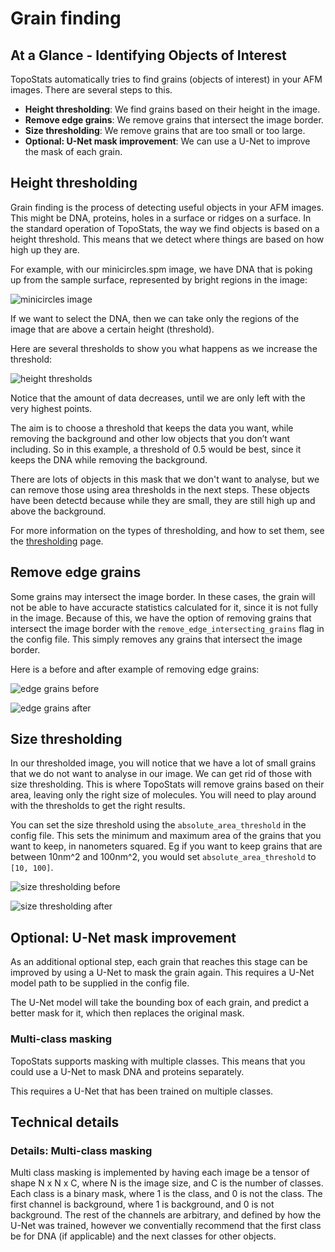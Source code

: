 # Grain finding

## At a Glance - Identifying Objects of Interest

TopoStats automatically tries to find grains (objects of interest) in your AFM images. There are several steps to this.

- **Height thresholding**: We find grains based on their height in the image.
- **Remove edge grains**: We remove grains that intersect the image border.
- **Size thresholding**: We remove grains that are too small or too large.
- **Optional: U-Net mask improvement**: We can use a U-Net to improve the mask of each grain.

## Height thresholding

Grain finding is the process of detecting useful objects in your AFM images. This might be DNA, proteins, holes in a
surface or ridges on a surface.
In the standard operation of TopoStats, the way we find objects is based on a height threshold. This means that we
detect where things are based on how high up they are.

For example, with our minicircles.spm image, we have DNA that is poking up from the sample surface, represented by
bright regions in the image:

![minicircles image](../_static/images/grain_finding/grain_finding_minicircles.png)

If we want to select the DNA, then we can take only the regions of the image that are above a certain height
(threshold).

Here are several thresholds to show you what happens as we increase the threshold:

![height thresholds](../_static/images/grain_finding/grain_finding_grain_thresholds.png)

Notice that the amount of data decreases, until we are only left with the very highest points.

The aim is to choose a threshold that keeps the data you want, while removing the background and other low objects
that you don’t want including.
So in this example, a threshold of 0.5 would be best, since it keeps the DNA while removing the background.

There are lots of objects in this mask that we don't want to analyse, but we can remove those using area thresholds in
the next steps. These objects have been detectd because while they are small, they are still high up and above the
background.

For more information on the types of thresholding, and how to set them, see the [thresholding](thresholding.md) page.

## Remove edge grains

Some grains may intersect the image border. In these cases, the grain will not be able to have accuracte statistics
calculated for it, since it is not fully in the image. Because of this, we have the option of removing grains that
intersect the image border with the `remove_edge_intersecting_grains` flag in the config file. This simply removes
any grains that intersect the image border.

Here is a before and after example of removing edge grains:

![edge grains before](../_static/images/grain_finding/grain_finding_remove_edge_grains_before.png)

![edge grains after](../_static/images/grain_finding/grain_finding_remove_edge_grains_after.png)

## Size thresholding

In our thresholded image, you will notice that we have a lot of small grains that we do not want to analyse in our
image. We can get rid of those with size thresholding. This is where TopoStats will remove grains based on their area,
leaving only the right size of molecules. You will need to play around with the thresholds to get the right results.

You can set the size threshold using the `absolute_area_threshold` in the config file. This sets the minimum and
maximum area of the grains that you want to keep, in nanometers squared. Eg if you want to keep grains that are between
10nm^2 and 100nm^2, you would set `absolute_area_threshold` to `[10, 100]`.

![size thresholding before](../_static/images/grain_finding/grain_finding_size_thresholding_before.png)

![size thresholding after](../_static/images/grain_finding/grain_finding_size_thresholding_after.png)

## Optional: U-Net mask improvement

As an additional optional step, each grain that reaches this stage can be improved by using a U-Net to mask the grain
again. This requires a U-Net model path to be supplied in the config file.

The U-Net model will take the bounding box of each grain, and predict a better mask for it, which then replaces
the original mask.

### Multi-class masking

TopoStats supports masking with multiple classes. This means that you could use a U-Net to mask DNA and proteins
separately.

This requires a U-Net that has been trained on multiple classes.

## Technical details

### Details: Multi-class masking

Multi class masking is implemented by having each image be a tensor of shape N x N x C, where N is the image size,
and C is the number of classes. Each class is a binary mask, where 1 is the class, and 0 is not the class.
The first channel is background, where 1 is background, and 0 is not background. The rest of the channels
are arbitrary, and defined by how the U-Net was trained, however we conventially recommend that the first class
be for DNA (if applicable) and the next classes for other objects.
